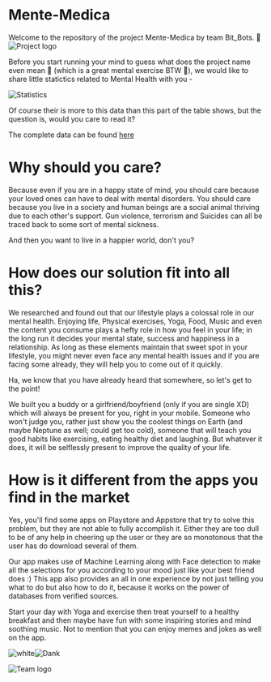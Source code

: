 # Mente-Medica
Welcome to the repository of the project Mente-Medica by team Bit_Bots. :green_heart: ![Project logo](https://github.com/lakshmisaibhargavi/mente_medica/blob/master/Pics/logo.png)

Before you start running your mind to guess what does the project name even mean :thinking: (which is a great mental exercise BTW :blue_book:), we would like to share little statictics related to Mental Health with you -

![Statistics](https://github.com/lakshmisaibhargavi/mente_medica/blob/master/Pics/stats.png)

Of course their is more to this data than this part of the table shows, but the question is, would you care to read it?

The complete data can be found [here](https://ourworldindata.org/mental-health)

# Why should you care?

Because even if you are in a happy state of mind, you should care because your loved ones can have to deal with mental disorders. You should care because you live in a society and human beings are a social animal thriving due to each other's support. Gun violence, terrorism and Suicides can all be traced back to some sort of mental sickness. 

And then you want to live in a happier world, don't you?

# How does our solution fit into all this?

We researched and found out that our lifestyle plays a colossal role in our mental health. Enjoying life, Physical exercises, Yoga, Food, Music and even the content you consume plays a hefty role in how you feel in your life; in the long run it decides your mental state, success and happiness in a relationship. As long as these elements maintain that sweet spot in your lifestyle, you might never even face any mental health issues and if you are facing some already, they will help you to come out of it quickly.

Ha, we know that you have already heard that somewhere, so let's get to the point!

We built you a buddy or a girlfriend/boyfriend (only if you are single XD) which will always be present for you, right in your mobile. Someone who won't judge you, rather just show you the coolest things on Earth (and maybe Neptune as well; could get too cold), someone that will teach you good habits like exercising, eating healthy diet and laughing. But whatever it does, it will be selflessly present to improve the quality of your life.

# How is it different from the apps you find in the market

Yes, you'll find some apps on Playstore and Appstore that try to solve this problem, but they are not able to fully accomplish it. Either they are too dull to be of any help in cheering up the user or they are so monotonous that the user has do download several of them. 

Our app makes use of Machine Learning along with Face detection to make all the selections for you according to your mood just like your best friend does :) This app also provides an all in one experience by not just telling you what to do but also how to do it, because it works on the power of databases from verified sources.

Start your day with Yoga and exercise then treat yourself to a healthy breakfast and then maybe have fun with some inspiring stories and mind soothing music. Not to mention that you can enjoy memes and jokes as well on the app.

![white](https://github.com/lakshmisaibhargavi/mente_medica/blob/master/Pics/white.jpg)![Dank](https://github.com/lakshmisaibhargavi/mente_medica/blob/master/Pics/Dank.png)

![Team logo](https://github.com/lakshmisaibhargavi/mente_medica/blob/master/Pics/bit_bots.png)

